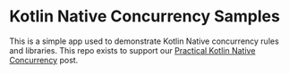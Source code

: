 # Kotlin Native Concurrency Samples

This is a simple app used to demonstrate Kotlin Native concurrency rules and 
libraries. This repo exists to support our [Practical Kotlin Native Concurrency](https://dev.to/touchlab/practical-kotlin-native-concurrency-ac7) post.
